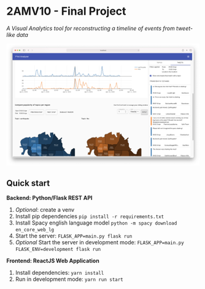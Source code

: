 # 2AMV10 - Final Project
*A Visual Analytics tool for reconstructing a timeline of events from tweet-like data*

![Screenshot of the tool](docs/screenshot.png)

## Quick start

**Backend: Python/Flask REST API**

1. _Optional_: create a venv
2. Install pip dependencies `pip install -r requirements.txt`
3. Install Spacy english language model `python -m spacy download en_core_web_lg`
4. Start the server: `FLASK_APP=main.py flask run`
5. _Optional_ Start the server in development mode: `FLASK_APP=main.py FLASK_ENV=development flask run`

**Frontend: ReactJS Web Application**

1. Install dependencies: `yarn install`
2. Run in development mode: `yarn run start`
